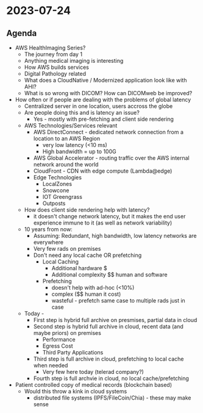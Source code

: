 # 2023-07-24

## Agenda

* AWS HealthImaging Series?
  * The journey from day 1
  * Anything medical imaging is interesting
  * How AWS builds services
  * Digital Pathology related
  * What does a CloudNative / Modernized application look like with AHI?
  * What is so wrong with DICOM?  How can DICOMweb be improved?
* How often or if people are dealing with the problems of global latency
  * Centralized server in one location, users accross the globe
  * Are people doing this and is latency an issue?
    * Yes - mostly with pre-fetching and client side rendering
  * AWS Technologies/Services relevant
    * AWS DirectConnect - dedicated network connection from a location to an AWS Region
      * very low latency (<10 ms) 
      * High bandwidth = up to 100G
    * AWS Global Accelerator - routing traffic over the AWS internal network around the world
    * CloudFront - CDN with edge compute (Lambda@edge)
    * Edge Technologies
      * LocalZones
      * Snowcone
      * IOT Greengrass
      * Outposts
  * How does client side rendering help with latency?
    * it doesn't change network latency, but it makes the end user experience immune to it (as well as network variability)
  * 10 years from now:
    * Assuming: Redundant, high bandwidth, low latency networks are everywhere
    * Very few rads on premises
    * Don't need any local cache OR prefetching
        * Local Caching
            * Additional hardware $
            * Additional complexity $$ human and software
        * Prefetching
            * doesn't help with ad-hoc (<10%)
            * complex ($$ human it cost)
            * wasteful - prefetch same case to multiple rads just in case
  * Today -
    * First step is hybrid full archive on presmises, partial data in cloud
    * Second step is hybrid full archive in cloud, recent data (and maybe priors) on premises
        * Performance
        * Egress Cost
        * Third Party Applications
    * Third step is full archive in cloud, prefetching to local cache when needed
        * Very few here today (telerad company?)
    * Fourth step is full archvie in cloud, no local cache/prefetching
* Patient controlled copy of medical records (blockchain based)
  * Would this throw a kink in cloud systems
    * distributed file systems (IPFS/FileCoin/Chia) - these may make sense
